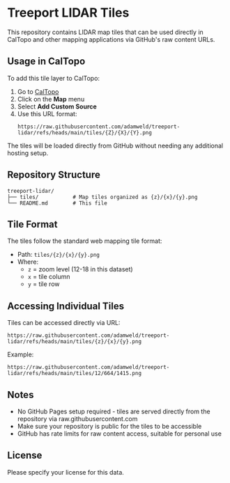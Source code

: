 # Treeport LIDAR Tiles

This repository contains LIDAR map tiles that can be used directly in CalTopo and other mapping applications via GitHub's raw content URLs.

## Usage in CalTopo

To add this tile layer to CalTopo:

1. Go to [CalTopo](https://caltopo.com)
2. Click on the **Map** menu
3. Select **Add Custom Source**
4. Use this URL format:
   ```
   https://raw.githubusercontent.com/adamweld/treeport-lidar/refs/heads/main/tiles/{Z}/{X}/{Y}.png
   ```

The tiles will be loaded directly from GitHub without needing any additional hosting setup.

## Repository Structure

```
treeport-lidar/
├── tiles/           # Map tiles organized as {z}/{x}/{y}.png
└── README.md        # This file
```

## Tile Format

The tiles follow the standard web mapping tile format:
- Path: `tiles/{z}/{x}/{y}.png`
- Where:
  - `z` = zoom level (12-18 in this dataset)
  - `x` = tile column
  - `y` = tile row

## Accessing Individual Tiles

Tiles can be accessed directly via URL:
```
https://raw.githubusercontent.com/adamweld/treeport-lidar/refs/heads/main/tiles/{z}/{x}/{y}.png
```

Example:
```
https://raw.githubusercontent.com/adamweld/treeport-lidar/refs/heads/main/tiles/12/664/1415.png
```

## Notes

- No GitHub Pages setup required - tiles are served directly from the repository via raw.githubusercontent.com
- Make sure your repository is public for the tiles to be accessible
- GitHub has rate limits for raw content access, suitable for personal use

## License

Please specify your license for this data.
